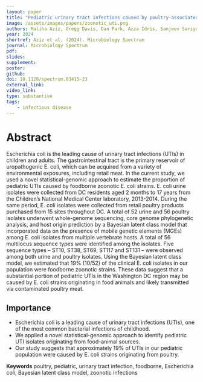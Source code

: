 ```yaml
---
layout: paper
title: "Pediatric urinary tract infections caused by poultry-associated Escherichia coli"
image: /assets/images/papers/zoonotic_uti.png
authors: Maliha Aziz, Gregg Davis, Dan Park, Azza Idris, Sanjeev Sariya, Yashan Wang, Sara Zerbonne, Lora Nordstrom, Brett Weaver, Sally Statham, Timothy Johnson, Joseph Campos, Eduardo Castro-Nallar, Keith Crandall, Zhenke Wu, Cindy Liu, Roberta DeBiasi, Lance Price
year: 2024
shortref: Aziz et al. (2024). Microbiology Spectrum
journal: Microbiology Spectrum
pdf: 
slides: 
supplement: 
poster: 
github: 
doi: 10.1128/spectrum.03415-23
external_link: 
video_link: 
type: substantive
tags:
    - infectious disease
---
```


# Abstract

Escherichia coli is the leading cause of urinary tract infections (UTIs) in children and adults. The gastrointestinal tract is the primary reservoir of uropathogenic E. coli, which can be acquired from a variety of environmental exposures, including retail meat. In the current study, we used a novel statistical-genomic approach to estimate the proportion of pediatric UTIs caused by foodborne zoonotic E. coli strains. E. coli urine isolates were collected from DC residents aged 2 months to 17 years from the Children’s National Medical Center laboratory, 2013-2014. During the same period, E. coli isolates were collected from retail poultry products purchased from 15 sites throughout DC. A total of 52 urine and 56 poultry isolates underwent whole-genome sequencing, core genome phylogenetic analysis, and host origin prediction by a Bayesian latent class model that incorporated data on the presence of mobile genetic elements (MGEs) among E. coli isolates from multiple vertebrate hosts. A total of 56 multilocus sequence types were identified among the isolates. Five sequence types – ST10, ST38, ST69, ST117 and ST131 – were observed among both urine and poultry isolates. Using the Bayesian latent class model, we estimated that 19% (10/52) of the clinical E. coli isolates in our population were foodborne zoonotic strains. These data suggest that a substantial portion of pediatric UTIs in the Washington DC region may be caused by E. coli strains originating in food animals and likely transmitted via contaminated poultry meat.

## Importance	

- Escherichia coli is a leading cause of urinary tract infections (UTIs), one of the most common bacterial infections of childhood.
- We applied a novel statistical-genomic approach to identify pediatric UTI isolates originating from food-animal sources.
- Our study suggests that approximately 19% of UTIs in our pediatric population were caused by E. coli strains originating from poultry.

**Keywords** poultry, pediatric, urinary tract infection, foodborne, Escherichia coli, Bayesian latent class model, zoonotic infections